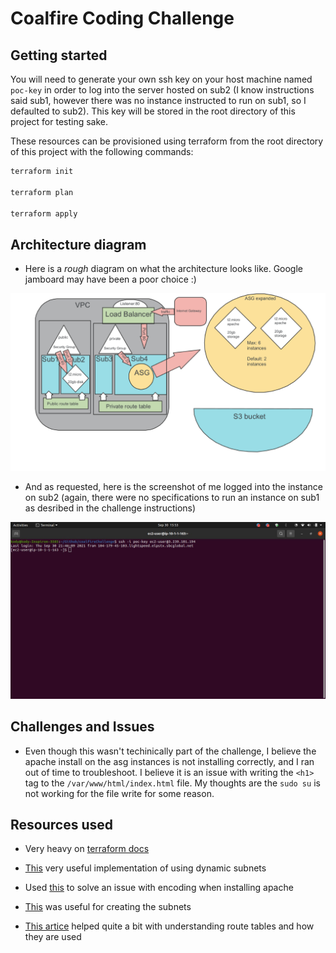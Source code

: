 # Coalfire Coding Challenge

## Getting started

You will need to generate your own ssh key on your host machine named `poc-key` in order to log into the server hosted on sub2 (I know instructions said sub1, however there was no instance instructed to run on sub1, so I defaulted to sub2).  This key will be stored in the root directory of this project for testing sake.

These resources can be provisioned using terraform from the root directory of this project with the following commands:

```bash
terraform init

terraform plan

terraform apply
```

## Architecture diagram

- Here is a *rough* diagram on what the architecture looks like. Google jamboard may have been a poor choice :)

![diagram](images/architecture-diagram.jpg)

- And as requested, here is the screenshot of me logged into the instance on sub2 (again, there were no specifications to run an instance on sub1 as desribed in the challenge instructions)

![screenshot](./images/coalfire-login.jpg)

## Challenges and Issues

- Even though this wasn't techinically part of the challenge, I believe the apache install on the asg instances is not installing correctly, and I ran out of time to troubleshoot. I believe it is an issue with writing the `<h1>` tag to the `/var/www/html/index.html` file. My thoughts are the `sudo su` is not working for the file write for some reason.

## Resources used

- Very heavy on [terraform docs](https://registry.terraform.io/providers/hashicorp/aws/latest/docs)

- [This](https://stackoverflow.com/questions/51739482/terraform-how-to-associate-multiple-subnet-to-route-table) very useful implementation of using dynamic subnets

- Used [this](https://stackoverflow.com/questions/59358540/how-to-use-templatefile-in-terraform-ec2-launch-template-user-data) to solve an issue with encoding when installing apache

- [This](https://stackoverflow.com/questions/51196693/terraform-how-to-create-multiple-aws-subnets-from-one-resource-block) was useful for creating the subnets

- [This artice](https://medium.com/@mda590/aws-routing-101-67879d23014d) helped quite a bit with understanding route tables and how they are used
